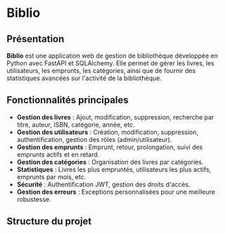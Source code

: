 # Biblio

## Présentation

**Biblio** est une application web de gestion de bibliothèque développée en Python avec FastAPI et SQLAlchemy. Elle permet de gérer les livres, les utilisateurs, les emprunts, les catégories, ainsi que de fournir des statistiques avancées sur l'activité de la bibliothèque.

## Fonctionnalités principales

- **Gestion des livres** : Ajout, modification, suppression, recherche par titre, auteur, ISBN, catégorie, année, etc.
- **Gestion des utilisateurs** : Création, modification, suppression, authentification, gestion des rôles (admin/utilisateur).
- **Gestion des emprunts** : Emprunt, retour, prolongation, suivi des emprunts actifs et en retard.
- **Gestion des catégories** : Organisation des livres par catégories.
- **Statistiques** : Livres les plus empruntés, utilisateurs les plus actifs, emprunts par mois, etc.
- **Sécurité** : Authentification JWT, gestion des droits d'accès.
- **Gestion des erreurs** : Exceptions personnalisées pour une meilleure robustesse.

## Structure du projet
